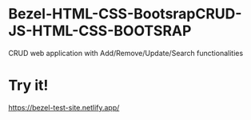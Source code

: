# Bezel-HTML-CSS-BootsrapCRUD-JS-HTML-CSS-BOOTSRAP

CRUD web application with Add/Remove/Update/Search functionalities

# Try it!
https://bezel-test-site.netlify.app/
